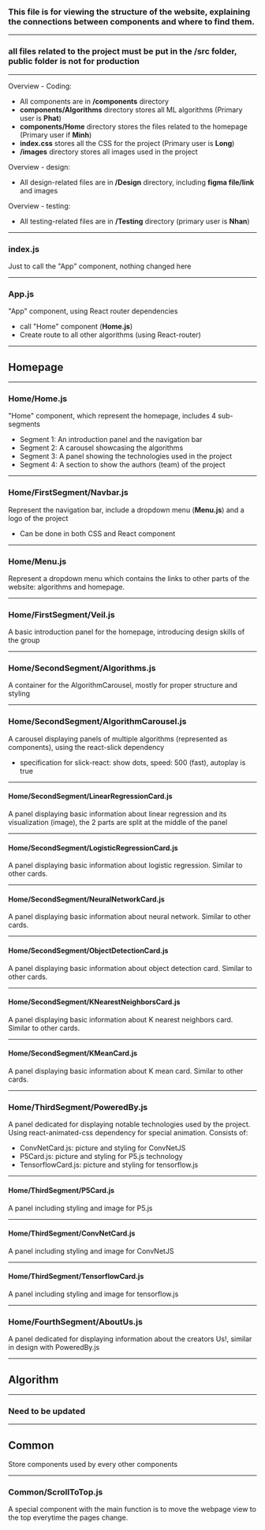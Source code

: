 ### This file is for viewing the structure of the website, explaining the connections between components and where to find them.

----------------------

### all files related to the project must be put in the **/src** folder, public folder is not for production

----------------------

Overview - Coding: 
- All components are in **/components** directory
- **components/Algorithms** directory stores all ML algorithms (Primary user is **Phat**)
- **components/Home** directory stores the files related to the homepage (Primary user if **Minh**)
- **index.css** stores all the CSS for the project (Primary user is **Long**)
- **/images** directory stores all images used in the project

Overview - design:
- All design-related files are in **/Design** directory, including **figma file/link** and images

Overview - testing:
- All testing-related files are in **/Testing** directory (primary user is **Nhan**)
----------------------

### index.js
Just to call the "App" component, nothing changed here

----------------------

### App.js
"App" component, using React router dependencies
- call "Home" component (**Home.js**)
- Create route to all other algorithms (using React-router)

----------------------

## Homepage

----------------------

### Home/Home.js
"Home" component, which represent the homepage, includes 4 sub-segments
- Segment 1: An introduction panel and the navigation bar
- Segment 2: A carousel showcasing the algorithms
- Segment 3: A panel showing the technologies used in the project 
- Segment 4: A section to show the authors (team) of the project

----------------------

### Home/FirstSegment/Navbar.js
Represent the navigation bar, include a dropdown menu (**Menu.js**) and a logo of the project
- Can be done in both CSS and React component

----------------------

### Home/Menu.js
Represent a dropdown menu which contains the links to other parts of the website:  algorithms and homepage.

----------------------

### Home/FirstSegment/Veil.js
A basic introduction panel for the homepage, introducing design skills of the group

----------------------

### Home/SecondSegment/Algorithms.js
A container for the AlgorithmCarousel, mostly for proper structure and styling

----------------------

### Home/SecondSegment/AlgorithmCarousel.js
A carousel displaying panels of multiple algorithms (represented as components), using the react-slick dependency
- specification for slick-react: show dots, speed: 500 (fast), autoplay is true

----------------------

#### Home/SecondSegment/LinearRegressionCard.js
A panel displaying basic information about linear regression and its visualization (image),
the 2 parts are split at the middle of the panel

----------------------

#### Home/SecondSegment/LogisticRegressionCard.js
A panel displaying basic information about logistic regression. Similar to other cards.

----------------------

#### Home/SecondSegment/NeuralNetworkCard.js
A panel displaying basic information about neural network. Similar to other cards.

----------------------

#### Home/SecondSegment/ObjectDetectionCard.js
A panel displaying basic information about object detection card. Similar to other cards.

----------------------

#### Home/SecondSegment/KNearestNeighborsCard.js
A panel displaying basic information about K nearest neighbors card. Similar to other cards.

----------------------

#### Home/SecondSegment/KMeanCard.js
A panel displaying basic information about K mean card. Similar to other cards.


----------------------

### Home/ThirdSegment/PoweredBy.js
A panel dedicated for displaying notable technologies used by the project. Using react-animated-css dependency for special animation. Consists of:
- ConvNetCard.js: picture and styling for ConvNetJS
- P5Card.js: picture and styling for P5.js technology
- TensorflowCard.js: picture and styling for tensorflow.js

----------------------

#### Home/ThirdSegment/P5Card.js
A panel including styling and image for P5.js

----------------------

#### Home/ThirdSegment/ConvNetCard.js
A panel including styling and image for ConvNetJS 

----------------------

#### Home/ThirdSegment/TensorflowCard.js
A panel including styling and image for tensorflow.js

----------------------

### Home/FourthSegment/AboutUs.js
A panel dedicated for displaying information about the creators Us!, similar in design with PoweredBy.js

----------------------

## Algorithm

----------------------

### Need to be updated

----------------------

## Common
Store components used by every other components

----------------------

### Common/ScrollToTop.js
A special component with the main function is to move the webpage view to the top everytime the pages change.







